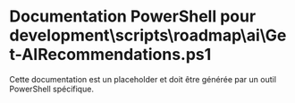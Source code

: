 # Documentation PowerShell pour development\scripts\roadmap\ai\Get-AIRecommendations.ps1

Cette documentation est un placeholder et doit être générée par un outil PowerShell spécifique.
